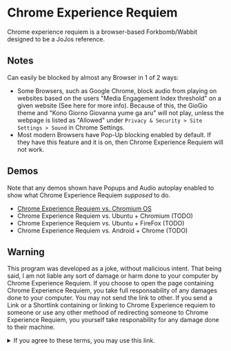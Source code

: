 # Chrome Experience Requiem

Chrome experience requiem is a browser-based Forkbomb/Wabbit designed to be a JoJos reference.

## Notes

Can easily be blocked by almost any Browser in 1 of 2 ways:

- Some Browsers, such as Google Chrome, block audio from playing on websites based on the users "Media Engagement Index threshold" on a given website (See here for more info). Because of this, the GioGio theme and "Kono Giorno Giovanna yume ga aru" will not play, unless the webpage is listed as "Allowed" under `Privacy & Security > Site Settings > Sound` in Chrome Settings.
- Most modern Browsers have Pop-Up blocking enabled by default. If they have this feature and it is on, then Chrome Experience Requiem will not work.

## Demos

Note that any demos shown have Popups and Audio autoplay enabled to show what Chrome Experience Requiem *supposed* to do.

- [Chrome Experience Requiem vs. Chromium OS](https://www.youtube.com/watch?v=KwdDHZ3KW3E)
- Chrome Experience Requiem vs. Ubuntu + Chromium (TODO)
- Chrome Experience Requiem vs. Ubuntu + FireFox (TODO)
- Chrome Experience Requiem vs. Android + Chrome (TODO)


## Warning

This program was developed as a joke, without malicious intent. That being said, I am not liable any sort of  damage or harm done to your computer by Chrome Experience Requiem. If you choose to open the page containing Chrome Experience Requiem, you take full responsability of any damages done to your computer. You may not send the link to other. If you send a Link or a Shortlink containing or linking to Chrome Experience requiem to someone or use any other methood of redirecting someone to Chrome Experience Requiem, you yourself take responability for any damage done to their machine.
<details> 
  <summary>If you agree to these terms, you may use this link.</summary>
  https://k4rakara.github.io/chrome-experience-requiem/
</details>
